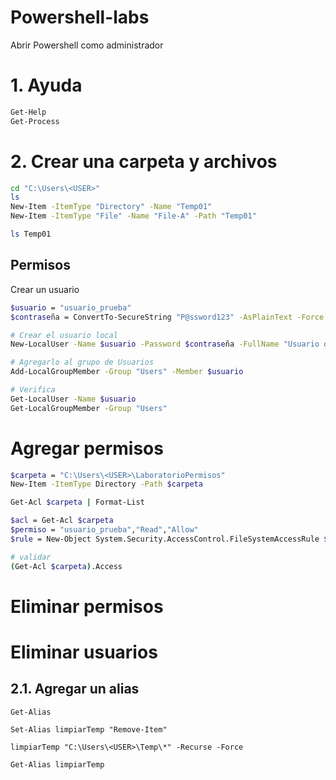# Powershell-labs <!-- omit in toc -->

Abrir Powershell como administrador

# 1. Ayuda
```sh
Get-Help
Get-Process
```
# 2. Crear una carpeta y archivos
```sh
cd "C:\Users\<USER>"
ls
New-Item -ItemType "Directory" -Name "Temp01"
New-Item -ItemType "File" -Name "File-A" -Path "Temp01"

ls Temp01
```
## Permisos
Crear un usuario
```sh
$usuario = "usuario_prueba"
$contraseña = ConvertTo-SecureString "P@ssword123" -AsPlainText -Force

# Crear el usuario local
New-LocalUser -Name $usuario -Password $contraseña -FullName "Usuario de Prueba" -Description "Cuenta temporal para laboratorio"

# Agregarlo al grupo de Usuarios
Add-LocalGroupMember -Group "Users" -Member $usuario

# Verifica
Get-LocalUser -Name $usuario
Get-LocalGroupMember -Group "Users"

```

# Agregar permisos
```sh
$carpeta = "C:\Users\<USER>\LaboratorioPermisos"
New-Item -ItemType Directory -Path $carpeta

Get-Acl $carpeta | Format-List

$acl = Get-Acl $carpeta
$permiso = "usuario_prueba","Read","Allow"
$rule = New-Object System.Security.AccessControl.FileSystemAccessRule $permiso

# validar
(Get-Acl $carpeta).Access
```

# Eliminar permisos
# Eliminar usuarios

## 2.1. Agregar un alias
```
Get-Alias

Set-Alias limpiarTemp "Remove-Item"

limpiarTemp "C:\Users\<USER>\Temp\*" -Recurse -Force

Get-Alias limpiarTemp
```
